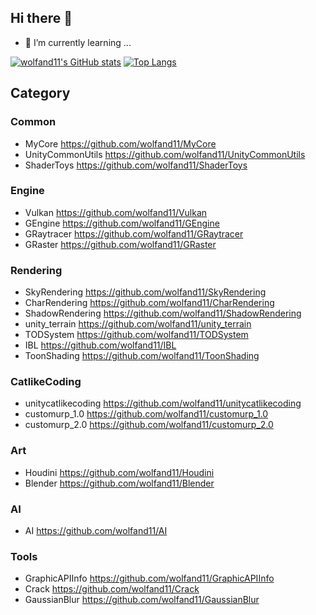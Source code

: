 ## Hi there 👋

<!--
**wolfand11/wolfand11** is a ✨ _special_ ✨ repository because its `README.md` (this file) appears on your GitHub profile.

Here are some ideas to get you started:

- 🔭 I’m currently working on ...
- 🌱 I’m currently learning ...
- 👯 I’m looking to collaborate on ...
- 🤔 I’m looking for help with ...
- 💬 Ask me about ...
- 📫 How to reach me: ...
- 😄 Pronouns: ...
- ⚡ Fun fact: ...
-->

- 🌱 I’m currently learning ...

[![wolfand11's GitHub stats](https://github-readme-stats.vercel.app/api?username=wolfand11&show_icons=true&count_private=true&theme=radical)](https://github.com/wolfand11)
[![Top Langs](https://github-readme-stats.vercel.app/api/top-langs/?username=wolfand11&layout=compact&theme=radical)](https://github.com/wolfand11)

## Category
### Common
- MyCore https://github.com/wolfand11/MyCore
- UnityCommonUtils  https://github.com/wolfand11/UnityCommonUtils
- ShaderToys https://github.com/wolfand11/ShaderToys

### Engine
- Vulkan https://github.com/wolfand11/Vulkan
- GEngine https://github.com/wolfand11/GEngine
- GRaytracer https://github.com/wolfand11/GRaytracer
- GRaster https://github.com/wolfand11/GRaster

### Rendering
- SkyRendering https://github.com/wolfand11/SkyRendering
- CharRendering https://github.com/wolfand11/CharRendering
- ShadowRendering https://github.com/wolfand11/ShadowRendering
- unity_terrain https://github.com/wolfand11/unity_terrain
- TODSystem https://github.com/wolfand11/TODSystem
- IBL https://github.com/wolfand11/IBL
- ToonShading https://github.com/wolfand11/ToonShading

### CatlikeCoding
- unitycatlikecoding https://github.com/wolfand11/unitycatlikecoding
- customurp_1.0 https://github.com/wolfand11/customurp_1.0
- customurp_2.0 https://github.com/wolfand11/customurp_2.0

### Art
- Houdini https://github.com/wolfand11/Houdini
- Blender https://github.com/wolfand11/Blender

### AI
- AI https://github.com/wolfand11/AI

### Tools
- GraphicAPIInfo https://github.com/wolfand11/GraphicAPIInfo
- Crack https://github.com/wolfand11/Crack
- GaussianBlur https://github.com/wolfand11/GaussianBlur
